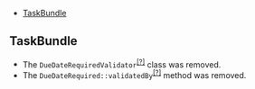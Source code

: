 - [TaskBundle](#taskbundle)

TaskBundle
----------
* The `DueDateRequiredValidator`<sup>[[?]](https://github.com/oroinc/OroCRMTaskBundle/tree/4.2.0/Validator/DueDateRequiredValidator.php#L13 "Oro\Bundle\TaskBundle\Validator\DueDateRequiredValidator")</sup> class was removed.
* The `DueDateRequired::validatedBy`<sup>[[?]](https://github.com/oroinc/OroCRMTaskBundle/tree/4.2.0/Validator/Constraints/DueDateRequired.php#L27 "Oro\Bundle\TaskBundle\Validator\Constraints\DueDateRequired::validatedBy")</sup> method was removed.

